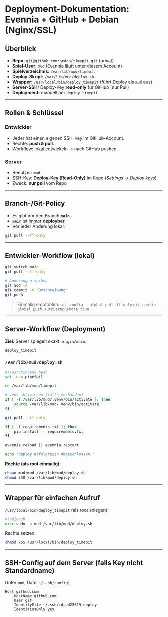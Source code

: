 # Deployment-Dokumentation: Evennia + GitHub + Debian (Nginx/SSL)

## Überblick
- **Repo:** `git@github.com:peddn/timepit.git` (privat)
- **Spiel-User:** `mud` (Evennia läuft unter diesem Account)
- **Spielverzeichnis:** `/var/lib/mud/timepit`
- **Deploy-Skript:** `/var/lib/mud/deploy.sh`
- **Wrapper:** `/usr/local/bin/deploy_timepit` (führt Deploy als `mud` aus)
- **Server-SSH:** Deploy-Key **read-only** für GitHub (nur Pull)
- **Deployment:** manuell per `deploy_timepit`

---

## Rollen & Schlüssel

### Entwickler
- Jeder hat einen eigenen SSH-Key im GitHub-Account.
- Rechte: **push & pull**.
- Workflow: lokal entwickeln → nach GitHub pushen.

### Server
- Benutzer: `mud`
- SSH-Key: **Deploy-Key (Read-Only)** im Repo (*Settings → Deploy keys*)
- Zweck: **nur pull** vom Repo

---

## Branch-/Git-Policy
- Es gibt nur den Branch **`main`**.
- `main` ist immer **deploybar**.
- Vor jeder Änderung lokal:
```bash
git pull --ff-only
```

---

## Entwickler-Workflow (lokal)

```bash
git switch main
git pull --ff-only

# Änderungen machen
git add -A
git commit -m "Beschreibung"
git push
```

> Einmalig empfohlen:
> `git config --global pull.ff only`
> `git config --global push.autoSetupRemote true`

---

## Server-Workflow (Deployment)

**Ziel:** Server spiegelt exakt `origin/main`.

```bash
deploy_timepit
```

### `/var/lib/mud/deploy.sh`

```bash
#!/usr/bin/env bash
set -euo pipefail

cd /var/lib/mud/timepit

# venv aktivieren (falls vorhanden)
if [ -f /var/lib/mud/.venv/bin/activate ]; then
    source /var/lib/mud/.venv/bin/activate
fi

git pull --ff-only

if [ -f requirements.txt ]; then
    pip install -r requirements.txt
fi

evennia reload || evennia restart

echo "Deploy erfolgreich abgeschlossen."
```

**Rechte (als root einmalig):**

```bash
chown mud:mud /var/lib/mud/deploy.sh
chmod 750 /var/lib/mud/deploy.sh
```

---

## Wrapper für einfachen Aufruf

`/usr/local/bin/deploy_timepit` (als root anlegen):

```bash
#!/bin/sh
exec sudo -u mud /var/lib/mud/deploy.sh
```

Rechte setzen:

```bash
chmod 755 /usr/local/bin/deploy_timepit
```

---

## SSH-Config auf dem Server (falls Key nicht Standardname)

Unter `mud`, Datei `~/.ssh/config`:

```
Host github.com
    HostName github.com
    User git
    IdentityFile ~/.ssh/id_ed25519_deploy
    IdentitiesOnly yes
```

